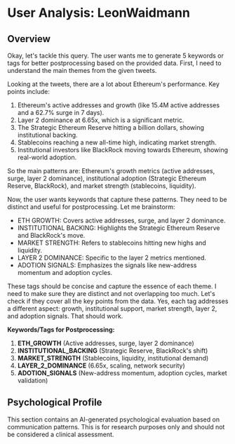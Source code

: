# User Analysis: LeonWaidmann

## Overview

<think>
Okay, let's tackle this query. The user wants me to generate 5 keywords or tags for better postprocessing based on the provided data. First, I need to understand the main themes from the given tweets.

Looking at the tweets, there are a lot about Ethereum's performance. Key points include:

1. Ethereum's active addresses and growth (like 15.4M active addresses and a 62.7% surge in 7 days).
2. Layer 2 dominance at 6.65x, which is a significant metric.
3. The Strategic Ethereum Reserve hitting a billion dollars, showing institutional backing.
4. Stablecoins reaching a new all-time high, indicating market strength.
5. Institutional investors like BlackRock moving towards Ethereum, showing real-world adoption.

So the main patterns are: Ethereum's growth metrics (active addresses, surge, layer 2 dominance), institutional adoption (Strategic Ethereum Reserve, BlackRock), and market strength (stablecoins, liquidity).

Now, the user wants keywords that capture these patterns. They need to be distinct and useful for postprocessing. Let me brainstorm:

- ETH GROWTH: Covers active addresses, surge, and layer 2 dominance.
- INSTITUTIONAL BACKING: Highlights the Strategic Ethereum Reserve and BlackRock's move.
- MARKET STRENGTH: Refers to stablecoins hitting new highs and liquidity.
- LAYER 2 DOMINANCE: Specific to the layer 2 metrics mentioned.
- ADOTION SIGNALS: Emphasizes the signals like new-address momentum and adoption cycles.

These tags should be concise and capture the essence of each theme. I need to make sure they are distinct and not overlapping too much. Let's check if they cover all the key points from the data. Yes, each tag addresses a different aspect: growth, institutional support, market strength, layer 2, and adoption signals. That should work.
</think>

**Keywords/Tags for Postprocessing:**  
1. **ETH_GROWTH** (Active addresses, surge, layer 2 dominance)  
2. **INSTITUTIONAL_BACKING** (Strategic Reserve, BlackRock's shift)  
3. **MARKET_STRENGTH** (Stablecoins, liquidity, institutional demand)  
4. **LAYER_2_DOMINANCE** (6.65x, scaling, network security)  
5. **ADOTION_SIGNALS** (New-address momentum, adoption cycles, market validation)

## Psychological Profile

This section contains an AI-generated psychological evaluation based on communication patterns. This is for research purposes only and should not be considered a clinical assessment.